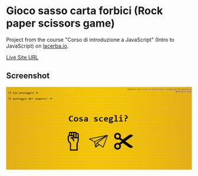 # Gioco sasso carta forbici (Rock paper scissors game)
Project from the course "Corso di introduzione a JavaScript" (Intro to JavaScript) on [lacerba.io](https://lacerba.io/).

[Live Site URL](https://chiarastef.github.io/gioco-sasso-carta-forbice/)

## Screenshot
[<img src="javascript-game-preview.png" width="600">](https://chiarastef.github.io/gioco-sasso-carta-forbice/)

